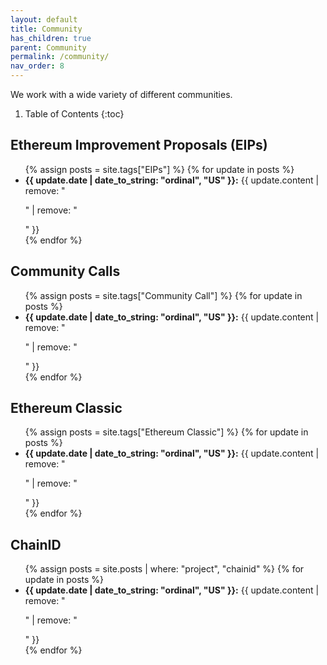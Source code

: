 ```yaml
---
layout: default
title: Community
has_children: true
parent: Community
permalink: /community/
nav_order: 8
---
```


We work with a wide variety of different communities.

1. Table of Contents
{:toc}

## Ethereum Improvement Proposals (EIPs)

<ul>
{% assign posts = site.tags["EIPs"] %}
{% for update in posts %}
  <li><strong>{{ update.date | date_to_string: "ordinal", "US" }}:</strong> {{ update.content | remove: "<p>" | remove: "</p>" }}</li>
{% endfor %}
</ul>

## Community Calls

<ul>
{% assign posts = site.tags["Community Call"] %}
{% for update in posts %}
  <li><strong>{{ update.date | date_to_string: "ordinal", "US" }}:</strong> {{ update.content | remove: "<p>" | remove: "</p>" }}</li>
{% endfor %}
</ul>

## Ethereum Classic

<ul>
{% assign posts = site.tags["Ethereum Classic"] %}
{% for update in posts %}
  <li><strong>{{ update.date | date_to_string: "ordinal", "US" }}:</strong> {{ update.content | remove: "<p>" | remove: "</p>" }}</li>
{% endfor %}
</ul>

## ChainID

<ul>
{% assign posts = site.posts | where: "project", "chainid" %}
{% for update in posts %}
  <li><strong>{{ update.date | date_to_string: "ordinal", "US" }}:</strong> {{ update.content | remove: "<p>" | remove: "</p>" }}</li>
{% endfor %}
</ul>